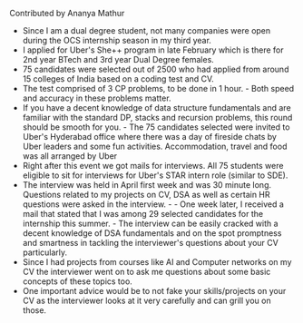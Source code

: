 Contributed by Ananya Mathur

- Since I am a dual degree student, not many companies were open during the OCS internship season in my third year. 
- I applied for Uber's She++ program in late February which is there for 2nd year BTech and 3rd year Dual Degree females.
- 75 candidates were selected out of 2500 who had applied from around 15 colleges of India based on a coding test and CV.
- The test comprised of 3 CP problems, to be done in 1 hour. - Both speed and accuracy in these problems matter.
- If you have a decent knowledge of data structure fundamentals and are familiar with the standard DP, stacks and recursion problems, this round should be smooth for you. - The 75 candidates selected were invited to Uber's Hyderabad office where there was a day of fireside chats by Uber leaders and some fun activities. Accommodation, travel and food was all arranged by Uber
- Right after this event we got mails for interviews. All 75 students were eligible to sit for interviews for Uber's STAR intern role (similar to SDE).
- The interview was held in April first week and was 30 minute long. Questions related to my projects on CV, DSA as well as certain HR questions were asked in the interview. - - One week later, I received a mail that stated that I was among 29 selected candidates for the internship this summer. - The interview can be easily cracked with a decent knowledge of DSA fundamentals and on the spot promptness and smartness in tackling the interviewer's questions about your CV particularly.
- Since I had projects from courses like AI and Computer networks on my CV the interviewer went on to ask me questions about some basic concepts of these topics too. 
- One important advice would be to not fake your skills/projects on your CV as the interviewer looks at it very carefully and can grill you on those. 